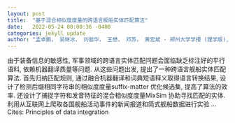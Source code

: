 ```yaml
---
layout: post
title:  "基于混合相似度度量的跨语言舰船实体匹配算法"
date:   2022-05-24 00:00:36 -0400
categories: jekyll update
author: "孟卓鹏， 吴继冰， 刘丽华， 王懋， 邓苏， 黄宏斌 - 郑州大学学报 (理学版), 2022"
---
```

由于装备信息的敏感性, 军事领域的跨语言实体匹配问题会面临缺乏标注好的平行语料, 依赖机器翻译质量等问题. 从这些问题出发, 提出了一种跨语言舰船实体匹配算法. 首先归纳匹配规则, 通过融合机器翻译和词典短语释义取得语言转换结果, 设计了检测后缀相同字符串的相似度度量suffix-matter 优化候选集, 提高了算法的效率. 还设计了捕捉字符和发音特征的混合相似度度量MixSim 协助寻找匹配的实体. 利用从互联网上爬取各国舰船活动事件的新闻报道和简式舰船数据进行实验 … Cites: ‪Principles of data integration‬